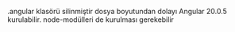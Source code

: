 .angular klasörü silinmiştir dosya boyutundan dolayı Angular 20.0.5 kurulabilir.
node-modülleri de kurulması gerekebilir
